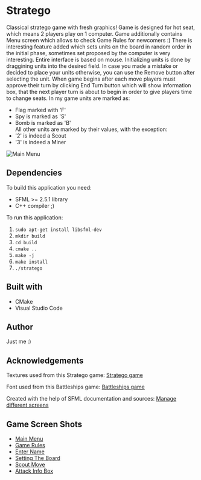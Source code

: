 # Stratego
Classical stratego game with fresh graphics! Game is designed for hot seat, which means 2 players play on 1 computer. Game additionally contains Menu screen which allows to check Game Rules for newcomers :)
There is interesting feature added which sets units on the board in random order in the initial phase, sometimes set proposed by the computer is very interesting. 
Entire interface is based on mouse. Initializing units is done by draggining units into the desired field. 
In case you made a mistake or decided to place your units otherwise, you can use the Remove button after selecting the unit.
When game begins after each move players must approve their turn by clicking End Turn button which will show information box,
that the next player turn is about to begin in order to give players time to change seats.
In my game units are marked as:
 - Flag marked with 'F'
 - Spy is marked as 'S' 
 - Bomb is marked as 'B' \
 All other units are marked by their values, with the exception:
 - '2' is indeed a Scout
 - '3' is indeed a Miner

![Main Menu](https://user-images.githubusercontent.com/62173407/85401749-d268f780-b55a-11ea-9728-bb8ce322a3a0.png?raw=true)

## Dependencies
To build this application you need:
- SFML >= 2.5.1 library
- C++ compiler ;)

To run this application:
1) `sudo apt-get install libsfml-dev`
2) `mkdir build`
3) `cd build`
4) `cmake ..`
5) `make -j`
6) `make install`
7) `./stratego`

## Built with
- CMake
- Visual Studio Code

## Author
Just me :)

## Acknowledgements
Textures used from this Stratego game:
[Stratego game](https://github.com/nuttywhal/stratego)

Font used from this Battleships game:
[Battleships game](https://github.com/xAdam99/Battleships)

Created with the help of SFML documentation and sources:
[Manage different screens](https://github.com/SFML/SFML/wiki/Tutorial:-Manage-different-Screens)

## Game Screen Shots

- [Main Menu](https://user-images.githubusercontent.com/62173407/85401749-d268f780-b55a-11ea-9728-bb8ce322a3a0.png)
- [Game Rules](https://user-images.githubusercontent.com/62173407/85401823-f4fb1080-b55a-11ea-9339-8af72ac1c9f5.png)
- [Enter Name](https://user-images.githubusercontent.com/62173407/85401858-05ab8680-b55b-11ea-9fc0-2aa28085f6a3.png)
- [Setting The Board](https://user-images.githubusercontent.com/62173407/85401972-2f64ad80-b55b-11ea-81bb-2f78c8d047ed.png)
- [Scout Move](https://user-images.githubusercontent.com/62173407/85402027-44d9d780-b55b-11ea-9de2-3ff096b19e8b.png)
- [Attack Info Box](https://user-images.githubusercontent.com/62173407/85402062-5622e400-b55b-11ea-9d96-9cd896a91d29.png)
